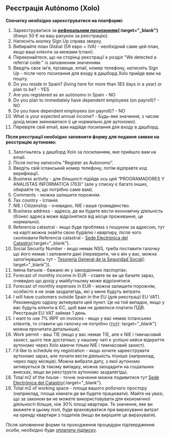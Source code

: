 ## Реєстрація Autónomo (Xolo)

**Спочатку необхідно зареєструватися на платформі:**

1. Зареєструватися за **[реферальним посиланням](https://bit.ly/xolosignup){:target="_blank"}** (бонус
   50 € на ваш рахунок за реєстрацію).
2. Натисніть кнопку Sign Up справа зверху.
3. Вибирайте план Global (59 євро + IVA) - необхідний саме цей план, якщо ваші клієнти за межами Іспанії.
4. Переконайтеся, що на сторінці реєстрації є розділ "We detected a referral code:" із заповненим значенням.
5. Введіть своє ім'я, прізвище, email, номер телефону, натисніть Sign Up - після чого посилання для входу в дашборд
   Xolo прийде вам на пошту.
6. Do you reside in Spain? (living here for more than 183 days in a year) or plan to be? - YES
7. Are you registered as an autónomo in Spain - NO
8. Do you plan to immediately have dependent employees (on payroll)? - NO
9. Do you have dependent employees (on payroll)? - NO
10. What is your expected annual income? - Будь-яке значення, з часом дохід може змінюватися (і це нормально для
    аутономо).
11. Перевірте свій email, вам надійде посилання для входу в дашборд.

**Після реєстрації необхідно заповнити форму для подання заявки на реєстрацію аутономо:**

1. Залогіньтесь у дашборд Xolo за посиланням, яке прийшло вам на email.
2. Після логіну натисніть "Register as Autonomo".
3. Введіть свій іспанський номер телефону, потім відправте код верифікації.
4. Business activity - для більшості підійде ось цей “PROGRAMADORES Y ANALISTAS INFORMATICA (763)” (але у списку є
   багато інших, обирайте те, що потрібно саме вам).
5. Comments - можна залишити порожнім.
6. Tax country - Іспанія.
7. NIE і Citizenship - очевидно, NIE і ваше громадянство.
8. Business address - адреса, де ви будете вести економічну діяльність (бізнес адреса може відрізнятися від місця
   проживання, це нормально).
9. Referencia catastral - якщо буде проблема з пошуком за адресою, тут на карті можна знайти свою будівлю і квартиру,
   після чого скопіювати Referencia catastral -
   [Sede Electrónica del Catastro](https://www1.sedecatastro.gob.es/cartografia/mapa.aspx){:target="_blank"}.
10. Social Security Number - якщо немає NSS, треба поставити галочку що його немає і заповнити дані (перевірити, чи є
    він у вас, можна залогінувшись тут -
    [Tesorería General de la Seguridad Social](https://portal.seg-social.gob.es/wps/portal/importass/importass/bienvenida){:
    target="_blank"}).
11. Імена батьків - бажано як у закордонних паспортах.
12. Forecast of monthly income in EUR - ставте як ви це бачите зараз, очевидно що дохід у майбутньому може відрізнятися.
13. Forecast of monthly expenses in EUR - можна залишити порожнім, особисто я не знав заздалегідь, які у мене будуть
    витрати.
14. I will have customers outside Spain in the EU (для реєстрації EU VAT). Рекомендую одразу активувати цей пункт. Це
    на той випадок, якщо у вас будуть клієнти в ЄС, щоб вам не довелося платити ПДВ. Реєстрація EU VAT займає 1 день.
15. I want to use 7% IRPF on invoices - якщо у вас немає іспанських клієнтів, то ставити цю галочку не
    потрібно ([тут](https://www.xolo.io/es-en/faq/xolo-spain/category/platform/article/can-i-make-invoices-with-7-irpf-personal-income-tax-withhold){:
    target="_blank"} можна прочитати детальніше).
16. Work permit - ваш TIE (якщо у вас немає TIE, але є NIE і тимчасовий захист, цього теж достатньо; у нашому чаті є
    успішні кейси відкриття аутономо через Xolo маючи тільки NIE і тимчасовий захист).
17. I'd like to schedule my registration - якщо хочете зареєструвати аутономо зараз, але почати вести діяльність
    пізніше (наприклад, через пару місяців). Можна вибрати дату, з якої аутономо активується (в такому випадку, можна
    заощадити на соціальних внесках, якщо ви реєструєте аутономо заздалегідь).
18. Total m2 of the house - точне значення можна подивитися тут
    [Sede Electrónica del Catastro](https://www1.sedecatastro.gob.es/cartografia/mapa.aspx){:target="_blank"}.
19. Total m2 of working space - площа вашого робочого простору (наприклад, площа кімнати де ви будете працювати).
    Майте на увазі, що за законом ви не можете використовувати для економічної діяльності більше, ніж 30% площі
    квартири. Те значення, яке ви вкажете в цьому полі, буде враховуватися при вирахуванні витрат на оренду квартири з
    податків (якщо ви вирішите це вирахувати).

Після заповнення форми та проходження процедури підтвердження особи, необхідно
буде [оплатити підписку](#оплата-підписки).
